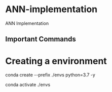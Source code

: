 # ANN-implementation
ANN Implementation


## Important Commands

# Creating a environment
conda create --prefix ./envs python=3.7 -y

conda activate ./envs
